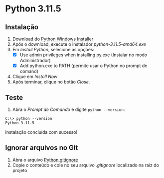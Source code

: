 # Python 3.11.5

## Instalação

1. Download do [Python Windows Installer](https://www.python.org/ftp/python/3.11.5/python-3.11.5-amd64.exe)
2. Após o download, execute o instalador _python-3.11.5-amd64.exe_
3. Em _Install Python_, selecione as opções:
   - [x] Use admin privileges when installing py.exe (Instalar no modo Administrador)
   - [x] Add python.exe to PATH (permite usar o Python no prompt de comand)
4. Clique em _Install Now_
5. Após terminar, clique no botão _Close_.

## Teste

1. Abra o _Prompt de Comando_ e digite `python --version`:

```commandline
C:\> python --version
Python 3.11.5
```

Instalação concluída com sucesso!

## Ignorar arquivos no Git

1. Abra o arquivo [Python.gitignore](https://github.com/github/gitignore/blob/main/Python.gitignore)
2. Copie o conteúdo e cole no seu arquivo _\.gitignore_ localizado na raiz do projeto